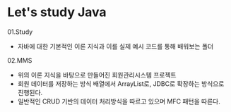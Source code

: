 # Let's study Java
01.Study <br/>
- 자바에 대한 기본적인 이론 지식과 이를 실제 예시 코드를 통해 배워보는 폴더 <br/>

02.MMS <br/>
- 위의 이론 지식을 바탕으로 만들어진 회원관리시스템 프로젝트 <br/>
- 회원 데이터를 저장하는 방식 배열에서 ArrayList로, JDBC로 확장하는 방식으로 진행된다. <br/>
- 일반적인 CRUD 기반의 데이터 처리방식을 따르고 있으며 MFC 패턴을 따른다. <br/>

